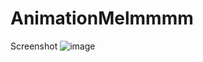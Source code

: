 # AnimationMelmmmm
Screenshot
![image](https://lh3.google.com/u/0/d/1Txer8lOgohxYPoEij_00eWYBFDxl0Rtv=w2560-h1297-iv1)
